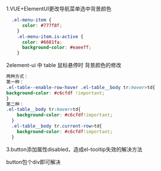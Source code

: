 1.VUE+ElementUI更改导航菜单选中背景颜色

~~~scss
  .el-menu-item {
      color: #777f8f;
    }
    .el-menu-item.is-active {
      color: #6681fa;
      background-color: #eaeeff;
    }
~~~

2element-ui 中 table 鼠标悬停时 背景颜色的修改

~~~scss
两种方式：
第一种：
.el-table--enable-row-hover .el-table__body tr:hover>td{
background-color: #c6cfdf !important;
}
第二种： 
.el-table__body tr:hover>td{
    background-color: #c6cfdf!important;
  }
  .el-table__body tr.current-row>td{
    background-color: #c6cfdf!important;
  }
~~~

3.button添加属性disabled，造成el-tooltip失效的解决方法

button包个div即可解决

